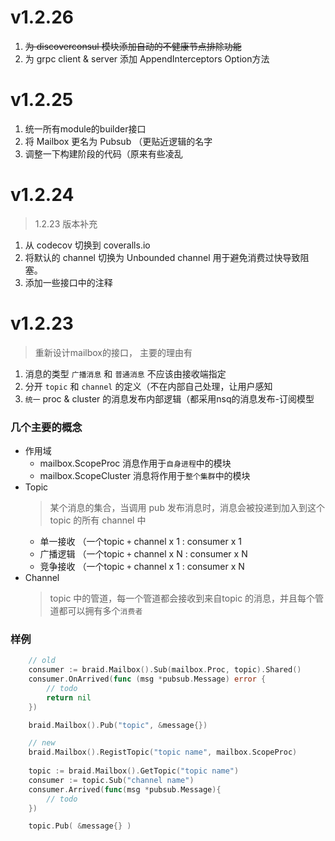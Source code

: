 # v1.2.26
1. ~~为 discoverconsul 模块添加自动的不健康节点排除功能~~
2. 为 grpc client & server 添加 AppendInterceptors Option方法

# v1.2.25
1. 统一所有module的builder接口
2. 将 Mailbox 更名为 Pubsub （更贴近逻辑的名字
3. 调整一下构建阶段的代码（原来有些凌乱

# v1.2.24
> 1.2.23 版本补充
1. 从 codecov 切换到 coveralls.io
2. 将默认的 channel 切换为 Unbounded channel 用于避免消费过快导致阻塞。
3. 添加一些接口中的注释

# v1.2.23
> 重新设计mailbox的接口， 主要的理由有
1. 消息的类型 `广播消息` 和 `普通消息` 不应该由接收端指定
2. 分开 `topic` 和 `channel` 的定义（不在内部自己处理，让用户感知
3. `统一` proc & cluster 的消息发布内部逻辑（都采用nsq的消息发布-订阅模型

### 几个主要的概念
* 作用域
    * mailbox.ScopeProc 消息作用于`自身进程`中的模块
    * mailbox.ScopeCluster 消息将作用于`整个集群`中的模块
* Topic
    > 某个消息的集合，当调用 pub 发布消息时，消息会被投递到加入到这个 topic 的所有 channel 中
    * 单一接收 （一个topic `+` channel x 1 : consumer x 1
    * 广播逻辑 （一个topic `+` channel x N : consumer x N
    * 竞争接收 （一个topic `+` channel x 1 : consumer x N
* Channel
    > topic 中的管道，每一个管道都会接收到来自topic 的消息，并且每个管道都可以拥有多个`消费者`


### 样例

```go
    // old
    consumer := braid.Mailbox().Sub(mailbox.Proc, topic).Shared()
    consumer.OnArrived(func (msg *pubsub.Message) error {
        // todo
        return nil
    })

    braid.Mailbox().Pub("topic", &message{})

    // new
    braid.Mailbox().RegistTopic("topic name", mailbox.ScopeProc)
    
    topic := braid.Mailbox().GetTopic("topic name")
    consumer := topic.Sub("channel name")
    consumer.Arrived(func(msg *pubsub.Message){
        // todo
    })

    topic.Pub( &message{} )

```
